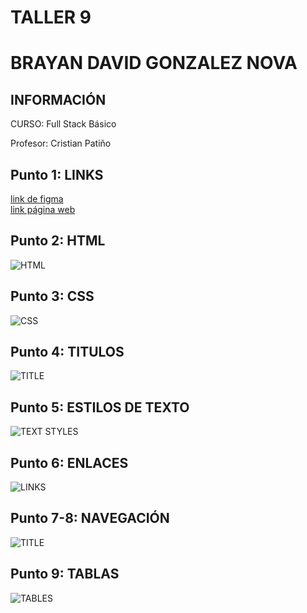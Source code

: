 <H1> TALLER 9 <h1>
<h1>BRAYAN DAVID GONZALEZ NOVA</H1>

<h2>INFORMACIÓN</h2>
        <p>CURSO: Full Stack Básico</p>
        <p>Profesor:  Cristian Patiño</p>
<H2>Punto 1: LINKS </H2>
<a href="https://www.figma.com/file/Qg8X7d312dmotbTI6GiVf9/Untitled?type=design&t=Kk5dEll79BA3kajg-1" target="_blank">link de figma </a>
<br>
<a href="https://brayandgn.github.io/Taller-9-FULL-STACK/" target="_blank">link página web </a>

<H2>Punto 2: HTML</H2>
<img 
        src="./public/images/HTML.png" 
        alt="HTML"
>

<H2>Punto 3: CSS</H2>
<img 
        src="./public/images/CSS.png" 
        alt="CSS"
>

<H2>Punto 4: TITULOS</H2>
<img 
        src="./public/images/Punto 4.png"  
        alt="TITLE"
>

<H2>Punto 5: ESTILOS DE TEXTO</H2>
<img 
        src="./public/images/Punto5.png"  
        alt="TEXT STYLES"
>

<H2>Punto 6: ENLACES</H2>
<img 
        src="./public/images/Punto 6.png"  
        alt="LINKS"
>

<H2>Punto 7-8: NAVEGACIÓN</H2>
<img 
        src="./public/images/Punto 7.png"  
        alt="TITLE"
>
<H2>Punto 9: TABLAS</H2>
<img 
        src="./public/images/Punto 9.png"  
        alt="TABLES"
>